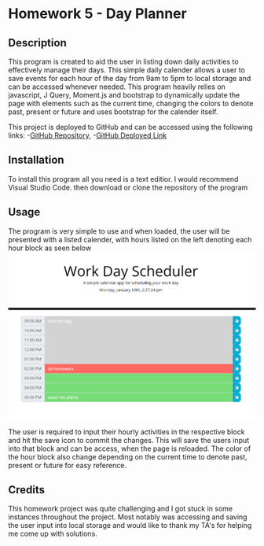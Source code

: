 # Homework 5 - Day Planner

## Description

This program is created to aid the user in listing down daily activities to effectively manage their days. This simple daily calender allows a user to save events for each hour of the day from 9am to 5pm to local storage and can be accessed whenever needed. This program heavily relies on javascript, J Query, Moment.js and bootstrap to dynamically update the page with elements such as the current time, changing the colors to denote past, present or future and uses bootstrap for the calender itself.

This project is deployed to GitHub and can be accessed using the following links:
    -[GitHub Repository](https://github.com/cn-kp/homework5-day-scheduler),
    -[GitHub Deployed Link](https://cn-kp.github.io/homework5-day-scheduler/)

## Installation

To install this program all you need is a text editior. I would recommend Visual Studio Code. then download or clone the repository of the program

## Usage

The program is very simple to use and when loaded, the user will be presented with a listed calender, with hours listed on the left denoting each hour block as seen below
![home page day planner](./assets/webpage.png)

The user is required to input their hourly activities in the respective block and hit the save icon to commit the changes. This will save the users input into that block and can be access, when the page is reloaded. The color of the hour block also change depending on the current time to denote past, present or future for easy reference. 

## Credits

This homework project was quite challenging and I got stuck in some instances throughout the project.
Most notably was accessing and saving the user input into local storage and would like to thank my TA's for helping me come up with solutions.